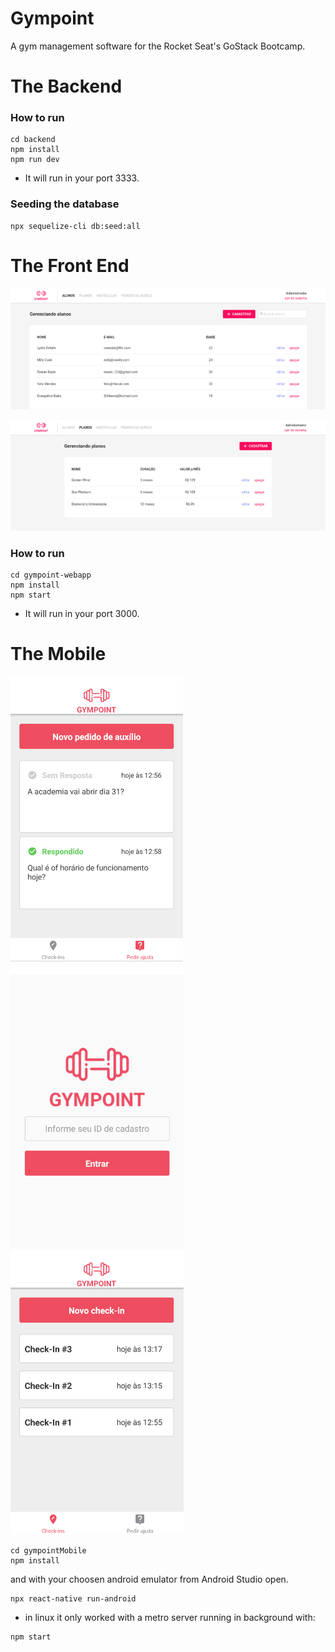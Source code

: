 # Gympoint

A gym management software for the Rocket Seat's GoStack Bootcamp.

# The Backend

### How to run

```
cd backend
npm install
npm run dev
```

* It will run in your port 3333.

### Seeding the database

```
npx sequelize-cli db:seed:all
```

# The Front End

![](https://github.com/WagnerWD40/gympoint/blob/master/github-images/web-01.png)

![](https://github.com/WagnerWD40/gympoint/blob/master/github-images/web-02.png)

### How to run

```
cd gympoint-webapp
npm install
npm start
```

* It will run in your port 3000.

# The Mobile

![](https://github.com/WagnerWD40/gympoint/blob/master/github-images/mobile-01.png)
![](https://github.com/WagnerWD40/gympoint/blob/master/github-images/mobile-02.png)
![](https://github.com/WagnerWD40/gympoint/blob/master/github-images/mobile-03.png)

```
cd gympointMobile
npm install
```

and with your choosen android emulator from Android Studio open.

```
npx react-native run-android
```

* in linux it only worked with a metro server running in background with:

```
npm start
```

